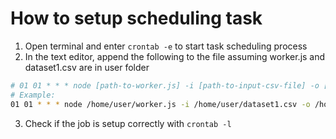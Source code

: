 # How to setup scheduling task
1. Open terminal and enter `crontab -e` to start task scheduling process
2. In the text editor, append the following to the file assuming worker.js and dataset1.csv are in user folder
```sh
# 01 01 * * * node [path-to-worker.js] -i [path-to-input-csv-file] -o [path-to-output-csv-file]
# Example:
01 01 * * * node /home/user/worker.js -i /home/user/dataset1.csv -o /home/user/processed_dataset1.csv
```
3. Check if the job is setup correctly with `crontab -l`

